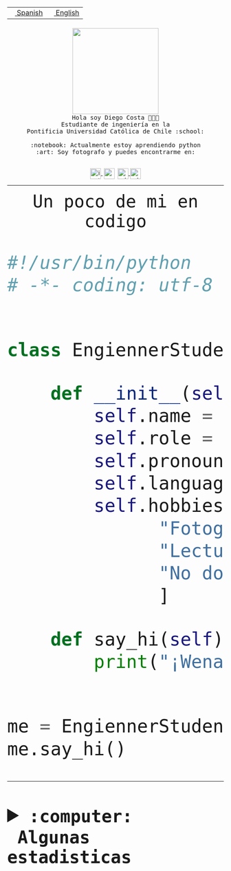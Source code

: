 <table border="0"  align="right">
 <tr><td><a href="README.md"><img src="https://upload.wikimedia.org/wikipedia/commons/thumb/8/89/Bandera_de_Espa%C3%B1a.svg/1200px-Bandera_de_Espa%C3%B1a.svg.png" height="10"> Spanish</a></td>
 <td><a href="README.en.md"><img src="https://upload.wikimedia.org/wikipedia/commons/a/a4/Flag_of_the_United_States.svg" height="10"> English</a></td></tr>
</table><br><br><br>


<p align="center">
  <img src="https://github.com/diegocostares/diegocostares/blob/main/Images/aaa2.gif?raw=true" height="200px" weight="200px">
  <br><samp>
    Hola soy Diego Costa 👨🏻‍💻<br>
    Estudiante de ingeniería en la <br>
    Pontificia Universidad Católica de Chile :school:<br>
  <br>
    :notebook: Actualmente estoy aprendiendo python <br>
    :art: Soy fotografo y puedes encontrarme en: <br>
  <br></samp>
  
</p>

<p align="center">
   <a href="https://instagram.com/diegocosta_no" target="blank">
    <img 
    align="center" src="https://cdn.jsdelivr.net/npm/simple-icons@3.0.1/icons/instagram.svg" alt="instagram" height="25px" width="25px" />
  </a>
  <a style="border: 3px solid; color: white;"href="https://t.me/diegocosta_no" target="blank">
  <img
  align="center" alt="Telegram" width="25px" src="https://icons-for-free.com/iconfiles/png/512/Telegram-1324888767380505522.png" />
</a>
<a href="https://api.whatsapp.com/send?phone=56971897835&text=Hola!" target="blank">
  <img
  align="center" alt="wtsp" width="25px" src="https://img.icons8.com/pastel-glyph/2x/whatsapp--v2.png" />
</a>
<a href="https://www.linkedin.com/in/diego-costa-786249213/" target="blank">
  <img
  align="center" alt="wtsp" width="25px" src="https://img.icons8.com/metro/452/linkedin.png" />
</a>

  </a>
</p>

---


<p align="center"><font size="25"><samp>Un poco de mi en codigo</samp></front></p>


```python
#!/usr/bin/python
# -*- coding: utf-8 -*-


class EngiennerStudent:

    def __init__(self):
        self.name = "Diego Costa"
        self.role = "Estudiante"
        self.pronouns = "he/him"
        self.language_spoken = ["es_CL", "en_US"]
        self.hobbies = [
              "Fotografia",
              "Lectura",
              "No dormir",
              ]

    def say_hi(self):
        print("¡Wena mundo!")


me = EngiennerStudent()
me.say_hi()
```
---
<details>
  <summary><b><samp>:computer: &nbsp;Algunas estadisticas</samp></b></summary>
  <br/></p>

<!--START_SECTION:waka-->
![Code Time](http://img.shields.io/badge/Code%20Time-1%2C005%20hrs-blue)

**Soy nocturno 🦉** 

```text
🌞 Mañana                 25 commits          ░░░░░░░░░░░░░░░░░░░░░░░░░   00.84 % 
🌆 Día                    912 commits         ████████░░░░░░░░░░░░░░░░░   30.62 % 
🌃 Tarde                  1305 commits        ███████████░░░░░░░░░░░░░░   43.82 % 
🌙 Noche                  736 commits         ██████░░░░░░░░░░░░░░░░░░░   24.71 % 
```
📅 **Soy más productivo los Martes** 

```text
Lunes                    449 commits         ████░░░░░░░░░░░░░░░░░░░░░   15.08 % 
Martes                   569 commits         █████░░░░░░░░░░░░░░░░░░░░   19.11 % 
Miércoles                415 commits         ███░░░░░░░░░░░░░░░░░░░░░░   13.94 % 
Jueves                   450 commits         ████░░░░░░░░░░░░░░░░░░░░░   15.11 % 
Viernes                  428 commits         ████░░░░░░░░░░░░░░░░░░░░░   14.37 % 
Sábado                   222 commits         ██░░░░░░░░░░░░░░░░░░░░░░░   07.45 % 
Domingo                  445 commits         ████░░░░░░░░░░░░░░░░░░░░░   14.94 % 
```


📊 **Esta semana me dediqué a** 

```text
🐱‍💻 Proyectos: 
2023-1-S4-Grupo2-Scraper 17 hrs 19 mins      █████████████░░░░░░░░░░░░   50.67 % 
Tarea2                   3 hrs 40 mins       ███░░░░░░░░░░░░░░░░░░░░░░   10.73 % 
2023-1-S4-Grupo2-IA      3 hrs 17 mins       ██░░░░░░░░░░░░░░░░░░░░░░░   09.62 % 
Arqui-31                 2 hrs 48 mins       ██░░░░░░░░░░░░░░░░░░░░░░░   08.22 % 
Index-capstone           2 hrs 42 mins       ██░░░░░░░░░░░░░░░░░░░░░░░   07.90 % 
```


 Last Updated on 02/06/2023 02:51:51 UTC
<!--END_SECTION:waka-->
  
  

<p align="center"> <img src="https://github-readme-stats.vercel.app/api?username=diegocostares&show_icons=true&theme=ayu-mirage" alt="abhisheknaiidu" /></p>
 
</details>
